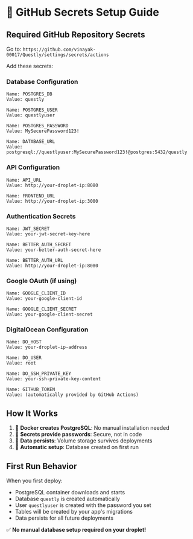 # 🔐 GitHub Secrets Setup Guide

## Required GitHub Repository Secrets

Go to: `https://github.com/vinayak-00017/Questly/settings/secrets/actions`

Add these secrets:

### Database Configuration
```
Name: POSTGRES_DB
Value: questly
```

```
Name: POSTGRES_USER  
Value: questlyuser
```

```
Name: POSTGRES_PASSWORD
Value: MySecurePassword123!
```

```
Name: DATABASE_URL
Value: postgresql://questlyuser:MySecurePassword123!@postgres:5432/questly
```

### API Configuration  
```
Name: API_URL
Value: http://your-droplet-ip:8080
```

```
Name: FRONTEND_URL
Value: http://your-droplet-ip:3000
```

### Authentication Secrets
```
Name: JWT_SECRET
Value: your-jwt-secret-key-here
```

```
Name: BETTER_AUTH_SECRET
Value: your-better-auth-secret-here
```

```
Name: BETTER_AUTH_URL
Value: http://your-droplet-ip:8080
```

### Google OAuth (if using)
```
Name: GOOGLE_CLIENT_ID
Value: your-google-client-id
```

```
Name: GOOGLE_CLIENT_SECRET
Value: your-google-client-secret
```

### DigitalOcean Configuration
```
Name: DO_HOST
Value: your-droplet-ip-address
```

```
Name: DO_USER
Value: root
```

```
Name: DO_SSH_PRIVATE_KEY
Value: your-ssh-private-key-content
```

```
Name: GITHUB_TOKEN
Value: (automatically provided by GitHub Actions)
```

## How It Works

1. 🐳 **Docker creates PostgreSQL**: No manual installation needed
2. 🔐 **Secrets provide passwords**: Secure, not in code  
3. 💾 **Data persists**: Volume storage survives deployments
4. 🚀 **Automatic setup**: Database created on first run

## First Run Behavior

When you first deploy:
- PostgreSQL container downloads and starts
- Database `questly` is created automatically
- User `questlyuser` is created with the password you set
- Tables will be created by your app's migrations
- Data persists for all future deployments

✅ **No manual database setup required on your droplet!**
